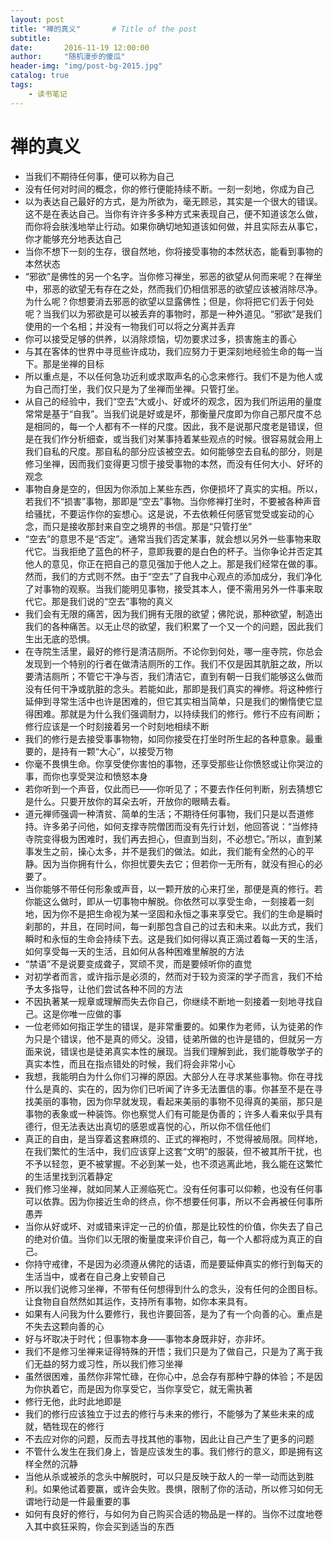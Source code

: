 ```yaml
---
layout: post
title: "禅的真义"       # Title of the post
subtitle:
date:       2016-11-19 12:00:00
author:     "随机漫步的傻瓜"
header-img: "img/post-bg-2015.jpg"
catalog: true
tags:
    - 读书笔记
---
```


# 禅的真义

- 当我们不期待任何事，便可以称为自己
- 没有任何对时间的概念，你的修行便能持续不断。一刻一刻地，你成为自己
- 以为表达自己最好的方式，是为所欲为，毫无顾忌，其实是一个很大的错误。这不是在表达自己。当你有许许多多种方式来表现自己，便不知道该怎么做，而你将会肤浅地举止行动。如果你确切地知道该如何做，并且实际去从事它，你才能够充分地表达自己
- 当你不想下一刻的生存，很自然地，你将接受事物的本然状态，能看到事物的本然状态
- “邪欲”是佛性的另一个名字。当你修习禅坐，邪恶的欲望从何而来呢？在禅坐中，邪恶的欲望无有存在之处，然而我们仍相信邪恶的欲望应该被消除尽净。为什么呢？你想要消去邪恶的欲望以显露佛性；但是，你将把它们丢于何处呢？当我们以为邪欲是可以被丢弃的事物时，那是一种外道见。“邪欲”是我们使用的一个名相；并没有一物我们可以将之分离并丢弃
- 你可以接受足够的供养，以消除烦恼，切勿要求过多，损害施主的善心
- 与其在客体的世界中寻觅些许成功，我们应努力于更深刻地经验生命的每一当下。那是坐禅的目标
- 所以重点是，不以任何急功近利或求取声名的心念来修行。我们不是为他人或为自己而打坐，我们仅只是为了坐禅而坐禅。只管打坐。
- 从自己的经验中，我们“空去”大或小、好或坏的观念，因为我们所运用的量度常常是基于“自我”。当我们说是好或是坏，那衡量尺度即为你自己那尺度不总是相同的，每一个人都有不一样的尺度。因此，我不是说那尺度老是错误，但是在我们作分析细查，或当我们对某事持着某些观点的时候。很容易就会用上我们自私的尺度。那自私的部分应该被空去。如何能够空去自私的部分，则是修习坐禅，因而我们变得更习惯于接受事物的本然，而没有任何大小、好坏的观念
- 事物自身是空的，但因为你添加上某些东西，你便损坏了真实的实相。所以，若我们不“损害”事物，那即是“空去”事物。当你修禅打坐时，不要被各种声音给骚扰，不要运作你的妄想心。这是说，不去依赖任何感官觉受或妄动的心念，而只是接收那封来自空之境界的书信。那是“只管打坐”
- “空去”的意思不是“否定”。通常当我们否定某事，就会想以另外一些事物来取代它。当我拒绝了蓝色的杯子，意即我要的是白色的杯子。当你争论并否定其他人的意见，你正在把自己的意见强加于他人之上。那是我们经常在做的事。然而，我们的方式则不然。由于“空去”了自我中心观点的添加成分，我们净化了对事物的观察。当我们能明见事物，接受其本人，便不需用另外一件事来取代它。那是我们说的“空去”事物的真义
- 我们会有无限的痛苦，因为我们拥有无限的欲望；佛陀说，那种欲望，制造出我们的各种痛苦。以无止尽的欲望，我们积累了一个又一个的问题，因此我们生出无底的恐惧。
- 在寺院生活里，最好的修行是清洁厕所。不论你到何处，哪一座寺院，你总会发现到一个特别的行者在做清洁厕所的工作。我们不仅是因其肮脏之故，所以要清洁厕所；不管它干净与否，我们清洁它，直到有朝一日我们能够这么做而没有任何干净或肮脏的念头。若能如此，那即是我们真实的禅修。将这种修行延伸到寻常生活中也许是困难的，但它其实相当简单，只是我们的懒惰使它显得困难。那就是为什么我们强调耐力，以持续我们的修行。修行不应有间断；修行应该是一个时刻接着另一个时刻地相续不断
- 我们的修行是去接受事事物物，如同你接受在打坐时所生起的各种意象。最重要的，是持有一颗“大心”，以接受万物
- 你毫不畏惧生命。你享受使你害怕的事物，还享受那些让你愤怒或让你哭泣的事，而你也享受哭泣和愤怒本身
- 若你听到一个声音，仅此而已——你听见了；不要去作任何判断，别去猜想它是什么。只要开放你的耳朵去听，开放你的眼睛去看。
- 道元禅师强调一种清贫、简单的生活；不期待任何事物，我们只是以吾道修持。许多弟子问他，如何支撑寺院僧团而没有先行计划，他回答说：“当修持寺院变得极为困难时，我们再去担心，但直到当刻，不必想它。”所以，直到某事发生之前，操心太多，并不是我们的做法。如此，我们能有全然的心的平静。因为当你拥有什么，你担忧要失去它；但若你一无所有，就没有担心的必要了。
- 当你能够不带任何形象或声音，以一颗开放的心来打坐，那便是真的修行。若你能这么做时，即从一切事物中解脱。你依然可以享受生命，一刻接着一刻地，因为你不是把生命视为某一坚固和永恒之事来享受它。我们的生命是瞬时刹那的，并且，在同时间，每一刹那包含自己的过去和未来。以此方式，我们瞬时和永恒的生命会持续下去。这是我们如何得以真正滴过着每一天的生活，如何享受每一天的生活，且如何从各种困难里解脱的方法
- “禁语”不是说要变成聋子，冥顽不灵，而是要倾听你的直觉
- 对初学者而言，或许指示是必须的，然而对于较为资深的学子而言，我们不给予太多指导，让他们尝试各种不同的方法
- 不因执著某一规章或理解而失去你自己，你继续不断地一刻接着一刻地寻找自己。这是你唯一应做的事
- 一位老师如何指正学生的错误，是非常重要的。如果作为老师，认为徒弟的作为只是个错误，他不是真的师父。没错，徒弟所做的也许是错的，但就另一方面来说，错误也是徒弟真实本性的展现。当我们理解到此，我们能尊敬学子的真实本性，而且在指点错处的时候，我们将会非常小心
- 我想，我能明白为什么你们习禅的原因。大部分人在寻求某些事物。你在寻找什么是真的、实在的，因为你们已听闻了许多无法置信的事。你甚至不是在寻找美丽的事物，因为你早就发现，看起来美丽的事物不见得真的美丽，那只是事物的表象或一种装饰。你也察觉人们有可能是伪善的；许多人看来似乎具有德行，但无法表达出真切的感恩或喜悦的心，所以你不信任他们
- 真正的自由，是当穿着这套麻烦的、正式的禅袍时，不觉得被局限。同样地，在我们繁忙的生活中，我们应该穿上这套“文明”的服装，但不被其所干扰，也不予以轻忽，更不被掌握。不必到某一处，也不须逃离此地，我么能在这繁忙的生活里找到沉着静定
- 我们修习坐禅，就如同某人正濒临死亡。没有任何事可以仰赖，也没有任何事可以依靠。因为你接近生命的终点，你不想要任何事，所以不会再被任何事所愚弄
- 当你从好或坏、对或错来评定一己的价值，那是比较性的价值，你失去了自己的绝对价值。当你们以无限的衡量度来评价自己，每一个人都将成为真正的自己。
- 你持守戒律，不是因为必须遵从佛陀的话语，而是要延伸真实的修行到每天的生活当中，或者在自己身上安顿自己
- 所以我们说修习坐禅，不带有任何想得到什么的念头，没有任何的企图目标。让食物自自然然如其运作，支持所有事物，如你本来具有。
- 如果有人问我为什么要修行，我也许要回答，是为了有一个向善的心。重点是不失去这颗向善的心
- 好与坏取决于时代；但事物本身——事物本身既非好，亦非坏。
- 我们不是修习坐禅来证得特殊的开悟；我们只是为了做自己，只是为了离于我们无益的努力或习性，所以我们修习坐禅
- 虽然很困难，虽然你非常忙碌，在你心中，总会存有那种宁静的体验；不是因为你执着它，而是因为你享受它，当你享受它，就无需执著
- 修行无他，此时此地即是
- 我们的修行应该独立于过去的修行与未来的修行，不能够为了某些未来的成就，牺牲现在的修行
- 不去应对你的问题，反而去寻找其他的事物，因此让自己产生了更多的问题
- 不管什么发生在我们身上，皆是应该发生的事。我们修行的意义，即是拥有这样全然的沉静
- 当他从杀或被杀的念头中解脱时，可以只是反映于敌人的一举一动而达到胜利。如果他试着要赢，或许会失败。畏惧，限制了你的活动，所以修习如何无谓地行动是一件最重要的事
- 如何有良好的修行，与如何为自己购买合适的物品是一样的。当你不过度地卷入其中疯狂采购，你会买到适当的东西
